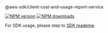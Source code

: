@aws-sdk/client-cost-and-usage-report-service

[![NPM version](https://img.shields.io/npm/v/@aws-sdk/client-cost-and-usage-report-service/preview.svg)](https://www.npmjs.com/package/@aws-sdk/client-cost-and-usage-report-service)
[![NPM downloads](https://img.shields.io/npm/dm/@aws-sdk/client-cost-and-usage-report-service.svg)](https://www.npmjs.com/package/@aws-sdk/client-cost-and-usage-report-service)

For SDK usage, please step to [SDK reademe](https://github.com/aws/aws-sdk-js-v3).
